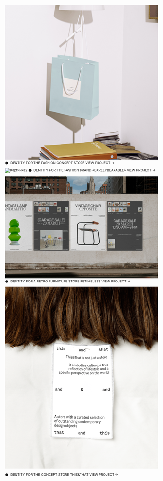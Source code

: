 ![Картинка](image3.png)
𒊹 IDENTITY FOR THE FASHION CONCEPT STORE
  VIEW PROJECT →

![Картинка2](980497193048809.65e5c726574fc.png)
𒊹 IDENTITY FOR THE FASHION BRAND «BARELYBEARABLE»
VIEW PROJECT →

![Картинка3](a07094167553747.642be5d964ab3.png)
𒊹 IDENTITY FOR A RETRO FURNITURE STORE RETIMELESS
VIEW PROJECT →

![Картинка3](e64ae2189707623.65afaa5d98e1b.png)
<div style="margin-top: 0px; margin-bottom: 50px; font-family: 'Inter', sans-serif; font-size: 11px; line-height: 11px;">
𒊹 IDENTITY FOR THE CONCEPT STORE THIS&THAT
VIEW PROJECT →

<style>
p {
font-family: 'Inter', sans-serif; font-size: 11px; line-height: 14px;"
}
</style>

<head>
<link rel="preconnect" href="https://fonts.googleapis.com">
<link rel="preconnect" href="https://fonts.gstatic.com" crossorigin>
<link href="https://fonts.googleapis.com/css2?family=Inter:wght@400&display=swap" rel="stylesheet">
<head>
